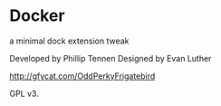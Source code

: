 Docker
==============

a minimal dock extension tweak

Developed by Phillip Tennen
Designed by Evan Luther

http://gfycat.com/OddPerkyFrigatebird

GPL v3.
